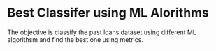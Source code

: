 # Best Classifer using ML Alorithms


The objective is classify the past loans dataset using different ML algorithsm and find the best one using metrics.
